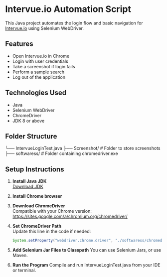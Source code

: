 # Intervue.io Automation Script

This Java project automates the login flow and basic navigation for [Intervue.io](https://www.intervue.io) using Selenium WebDriver.

## Features

- Open Intervue.io in Chrome
- Login with user credentials
- Take a screenshot if login fails
- Perform a sample search
- Log out of the application

## Technologies Used

- Java
- Selenium WebDriver
- ChromeDriver
- JDK 8 or above

##  Folder Structure
└── IntervueLoginTest.java
├── Screenshot/ # Folder to store screenshots 
├── softwaress/ # Folder containing chromedriver.exe 

## Setup Instructions

1. **Install Java JDK**  
   [Download JDK](https://www.oracle.com/java/technologies/javase-downloads.html)

2. **Install Chrome browser**

3. **Download ChromeDriver**  
   Compatible with your Chrome version:  
   https://sites.google.com/a/chromium.org/chromedriver/

4. **Set ChromeDriver Path**  
   Update this line in the code if needed:
   ```java
   System.setProperty("webdriver.chrome.driver", "./softwaress/chromedriver.exe");

5. **Add Selenium Jar Files to Classpath**
   You can use Selenium Jars, or use Maven.

6. **Run the Program**
   Compile and run IntervueLoginTest.java from your IDE or terminal.



